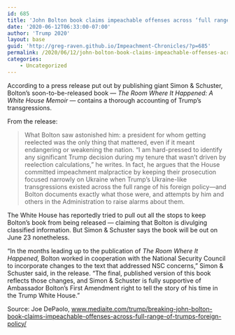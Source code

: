 ```yaml
---
id: 685
title: 'John Bolton book claims impeachable offenses across ‘full range’ of Trump’s foreign policy'
date: '2020-06-12T06:33:00-07:00'
author: 'Trump 2020'
layout: base
guid: 'http://greg-raven.github.io/Impeachment-Chronicles/?p=685'
permalink: /2020/06/12/john-bolton-book-claims-impeachable-offenses-across-full-range-of-trumps-foreign-policy/
categories:
    - Uncategorized
---
```


According to a press release put out by publishing giant Simon &amp; Schuster, Bolton’s soon-to-be-released book — *The Room Where It Happened: A White House Memoir* — contains a thorough accounting of Trump’s transgressions.

From the release:

> What Bolton saw astonished him: a president for whom getting reelected was the only thing that mattered, even if it meant endangering or weakening the nation. “I am hard-pressed to identify any significant Trump decision during my tenure that wasn’t driven by reelection calculations,” he writes. In fact, he argues that the House committed impeachment malpractice by keeping their prosecution focused narrowly on Ukraine when Trump’s Ukraine-like transgressions existed across the full range of his foreign policy—and Bolton documents exactly what those were, and attempts by him and others in the Administration to raise alarms about them.

The White House has reportedly tried to pull out all the stops to keep Bolton’s book from being released — claiming that Bolton is divulging classified information. But Simon &amp; Schuster says the book will be out on June 23 nonetheless.

“In the months leading up to the publication of *The Room Where It Happened,* Bolton worked in cooperation with the National Security Council to incorporate changes to the text that addressed NSC concerns,” Simon &amp; Schuster said, in the release. “The final, published version of this book reflects those changes, and Simon &amp; Schuster is fully supportive of Ambassador Bolton’s First Amendment right to tell the story of his time in the Trump White House.”

Source: Joe DePaolo, www.mediaite.com/trump/breaking-john-bolton-book-claims-impeachable-offenses-across-full-range-of-trumps-foreign-policy/
